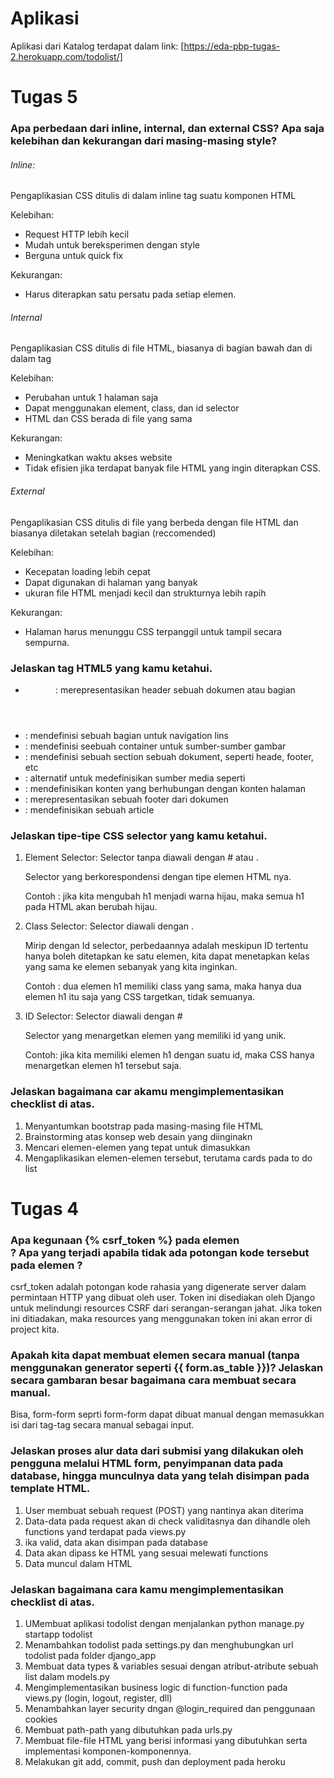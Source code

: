 # Aplikasi
Aplikasi dari Katalog terdapat dalam link: [https://eda-pbp-tugas-2.herokuapp.com/todolist/]

# Tugas 5

### Apa perbedaan dari inline, internal, dan external CSS? Apa saja kelebihan dan kekurangan dari masing-masing style?

###### Inline: 
Pengaplikasian CSS ditulis di dalam inline tag suatu komponen HTML

Kelebihan:
- Request HTTP lebih kecil
- Mudah untuk bereksperimen dengan style
- Berguna untuk quick fix

Kekurangan:
- Harus diterapkan satu persatu pada setiap elemen.

###### Internal
Pengaplikasian CSS ditulis di file HTML, biasanya di bagian bawah dan di dalam tag <style> </style>

Kelebihan:
- Perubahan untuk 1 halaman saja
- Dapat menggunakan element, class, dan id selector
- HTML dan CSS berada di file yang sama

Kekurangan:
- Meningkatkan waktu akses website
- Tidak efisien jika terdapat banyak file HTML yang ingin diterapkan CSS.

###### External
Pengaplikasian CSS ditulis di file yang berbeda dengan file HTML dan biasanya diletakan setelah bagian <head> (reccomended)

Kelebihan:
- Kecepatan loading lebih cepat
- Dapat digunakan di halaman  yang banyak
- ukuran file HTML menjadi kecil dan strukturnya lebih rapih

Kekurangan:
- Halaman harus menunggu CSS terpanggil untuk tampil secara sempurna.


### Jelaskan tag HTML5 yang kamu ketahui.

* <header> : merepresentasikan header sebuah dokumen atau bagian
* <nav>	: mendefinisi sebuah bagian untuk navigation lins
* <picture> : mendefinisi seebuah container untuk sumber-sumber gambar 
* <section> : mendefinisi sebuah section sebuah dokument, seperti heade, footer, etc
* <source> : alternatif untuk medefinisikan sumber media seperti <audio> atau <video>
* <aside> :  mendefinisikan konten yang berhubungan dengan konten halaman
* <footer>: merepresentasikan sebuah footer dari dokumen
* <article>: mendefinisikan sebuah article

### Jelaskan tipe-tipe CSS selector yang kamu ketahui.

1. Element Selector: Selector tanpa diawali dengan # atau .

	Selector yang berkorespondensi dengan tipe elemen HTML nya.

	Contoh : jika kita mengubah h1 menjadi warna hijau, maka semua h1 pada HTML akan berubah hijau.


2. Class Selector: Selector diawali dengan .

    Mirip dengan Id selector, perbedaannya adalah meskipun ID tertentu hanya boleh ditetapkan ke satu elemen, kita dapat menetapkan kelas yang sama ke elemen sebanyak yang kita inginkan.

    Contoh : dua elemen h1 memiliki class yang sama, maka hanya dua elemen h1 itu saja yang CSS targetkan, tidak semuanya.

3. ID Selector: Selector diawali dengan #

    Selector yang menargetkan elemen yang memiliki id yang unik.
    
    Contoh: jika kita memiliki elemen h1 dengan suatu id, maka CSS hanya menargetkan elemen h1 tersebut saja.


### Jelaskan bagaimana car akamu mengimplementasikan checklist di atas.

1. Menyantumkan bootstrap pada masing-masing file HTML
2. Brainstorming atas konsep web desain yang diinginakn
3. Mencari elemen-elemen yang tepat untuk dimasukkan
4. Mengaplikasikan elemen-elemen tersebut, terutama cards pada to do list




# Tugas 4

### Apa kegunaan {% csrf_token %} pada elemen <form>? Apa yang terjadi apabila tidak ada potongan kode tersebut pada elemen <form>?

csrf_token adalah potongan kode rahasia yang digenerate server dalam permintaan HTTP yang dibuat oleh user. Token ini disediakan oleh Django untuk melindungi resources CSRF dari serangan-serangan jahat. Jika token ini ditiadakan, maka resources yang menggunakan token ini akan error di project kita.


### Apakah kita dapat membuat elemen <form> secara manual (tanpa menggunakan generator seperti {{ form.as_table }})? Jelaskan secara gambaran besar bagaimana cara membuat <form> secara manual.


Bisa, form-form seprti form-form dapat dibuat manual dengan memasukkan isi dari tag-tag secara manual sebagai input.

### Jelaskan proses alur data dari submisi yang dilakukan oleh pengguna melalui HTML form, penyimpanan data pada database, hingga munculnya data yang telah disimpan pada template HTML.


1. User membuat sebuah request (POST)  yang nantinya akan diterima
2. Data-data pada request akan di check validitasnya dan dihandle oleh functions yand terdapat pada views.py
3. ika valid, data akan disimpan pada database
4. Data akan dipass ke HTML yang sesuai melewati functions
5. Data muncul dalam HTML



### Jelaskan bagaimana cara kamu mengimplementasikan checklist di atas.
1. UMembuat aplikasi todolist dengan menjalankan python manage.py startapp todolist
2. Menambahkan todolist pada settings.py dan menghubungkan url todolist pada folder django_app
3. Membuat data types & variables sesuai dengan atribut-atribute sebuah list dalam models.py
4. Mengimplementasikan business logic di function-function pada views.py (login, logout, register, dll) 
5. Menambahkan layer security dngan @login_required dan penggunaan cookies
6. Membuat path-path yang dibutuhkan pada urls.py
7.  Membuat file-file HTML  yang berisi informasi yang dibutuhkan serta implementasi komponen-komponennya.
8. Melakukan git add, commit, push dan deployment pada heroku




